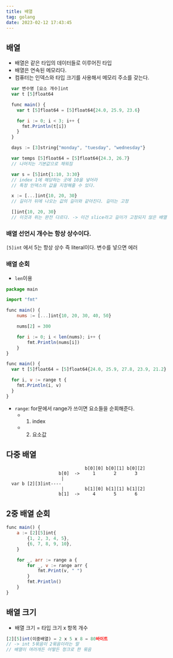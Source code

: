 ```yaml
---
title: 배열
tag: golang
date: 2023-02-12 17:43:45
---
```


## 배열
- 배열은 같은 타입의 데이터들로 이루어진 타입
- 배열은 연속된 메모리다.
- 컴퓨터는 인덱스와 타입 크기를 사용해서 메모리 주소를 갖는다.

```js
  var 변수명 [요소 개수]int
  var t [5]float64

  func main() {
    var t [5]float64 = [5]float64{24.0, 25.9, 23.6}

    for i := 0; i < 3; i++ {
      fmt.Println(t[i])
    }
  }

  days := [3]string{"monday", "tuesday", "wednesday"}

  var temps [5]float64 = [5]float64{24.3, 26.7}
  // 나머지는 기본값으로 채워짐

  var s = [5]int{1:10, 3:30}
  // index 1에 해당하는 곳에 10을 넣어라
  // 특정 인덱스의 값을 지정해줄 수 있다.

  x := [...]int{10, 20, 30}
  // 길이가 뒤에 나오는 값의 길이와 같아진다. 길이는 고정

  []int{10, 20, 30}
  // 이것과 위는 완전 다르다. -> 이건 slice라고 길이가 고정되지 않은 배열
```

### 배열 선언시 개수는 항상 상수이다.
`[5]int` 에서 5는 항상 상수 즉 literal이다. 변수를 넣으면 에러


### 배열 순회
- `len`이용

```js
package main

import "fmt"

func main() {
	nums := [...]int{10, 20, 30, 40, 50}

	nums[2] = 300

	for i := 0; i < len(nums); i++ {
		fmt.Println(nums[i])
	}
}
```

```js
func main() {
  var t [5]float64 = [5]float64{24.0, 25.9, 27.8, 23.9, 21.2}

  for i, v := range t {
    fmt.Println(i, v)
  }
}
```
- `range`: for문에서 range가 쓰이면 요소들을 순회해준다.
  - 1. index
  - 2. 요소값

## 다중 배열
```
                              b[0][0] b[0][1] b[0][2]
                    b[0]  ->     1       2       3
                     |
  var b [2][3]int----
                     |        b[1][0] b[1][1] b[1][2]
                    b[1]  ->     4       5       6
```

## 2중 배열 순회
```js
func main() {
	a := [2][5]int{
		{1, 2, 3, 4, 5},
		{6, 7, 8, 9, 10},
	}

	for _, arr := range a {
		for _, v := range arr {
			fmt.Print(v, " ")
		}
		fmt.Println()
	}
}
```

## 배열 크기
- 배열 크기 = 타입 크기 x 항목 개수

```js
[2][5]int(이중배열) = 2 x 5 x 8 = 80바이트
// -> int 5묶음이 2묶음이라는 말
// 배열이 여러개든 어떻든 청크로 한 묶음
```
